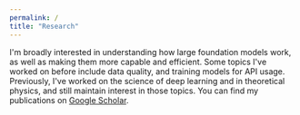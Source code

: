 ```yaml
---
permalink: /
title: "Research"
---
```




I'm broadly interested in understanding how large foundation models work, as well as making them more capable and efficient.  Some topics I've worked on before include data quality, and training models for API usage.  Previously, I've worked on the science of deep learning and in theoretical physics, and still maintain interest in those topics.  You can find my publications on [Google Scholar](https://scholar.google.com/citations?user=L-QbDz8AAAAJ&hl=en).
